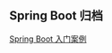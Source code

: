 ## Spring Boot 归档
[Spring Boot 入门案例](https://github.com/niumoo/springboot/tree/master/springboot-hello)